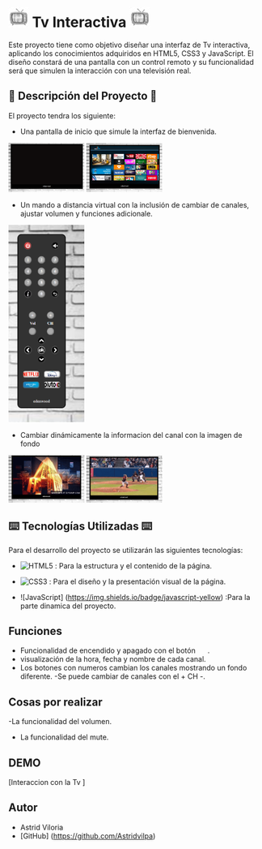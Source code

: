 # <img src="./img/logo.jpg" alt="logo" width="40">  Tv Interactiva <img src="./img/logo.jpg" alt="logo" width="40">


<img align="right" scr="./img/fotoTv.png" width ="150"/>
Este proyecto tiene como objetivo diseñar una interfaz de Tv interactiva, aplicando los conocimientos adquiridos en HTML5, CSS3 y JavaScript. El diseño constará de una pantalla con un control remoto y su funcionalidad será que simulen la interacción con una televisión real.

## 📑 Descripción del Proyecto 📑

El proyecto tendra los siguiente: 

- Una pantalla de inicio que simule la interfaz de bienvenida.

<img src="./img/panBlack.jpg" alt="panBlack" width="150">
<img src="./img/panOn.jpg" alt="panOn" width="150">


- Un mando a distancia virtual con la inclusión de cambiar de canales, ajustar volumen y funciones adicionale.
<img src="./img/control.jpg" alt="control" width="150">

- Cambiar dinámicamente la informacion del canal con la imagen de fondo 

<img src="./img/canal1.png" alt="canal1" width="150">
<img src="./img/depor.png" alt="depor" width="150">


## ⌨️ Tecnologías Utilizadas ⌨️

Para el desarrollo del proyecto se utilizarán las siguientes tecnologías:
- ![HTML5](https://img.shields.io/badge/html5-%23E34F26.svg?style=for-the-badge&logo=html5&logoColor=white) : Para la estructura y el contenido de la página.

- ![CSS3](https://img.shields.io/badge/css3-%231572B6.svg?style=for-the-badge&logo=css3&logoColor=white) : Para el diseño y la presentación visual de la página.
- ![JavaScript] (https://img.shields.io/badge/javascript-yellow) :Para la parte dinamica del proyecto.


## Funciones

- Funcionalidad de encendido y apagado con el botón <img scr="./img/on3.png" width ="20"/>.
- visualización de la hora, fecha y nombre de cada canal.
- Los botones con numeros cambian los canales mostrando un fondo diferente.
-Se puede cambiar de canales con el + CH -.

## Cosas por realizar

-La funcionalidad del volumen.
- La funcionalidad del mute.

## DEMO

[Interaccion con la Tv ]

## Autor

* Astrid Viloria 
* [GitHub] (https://github.com/Astridvilpa)